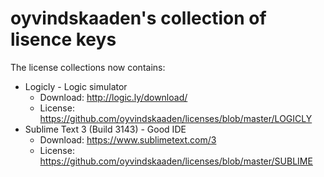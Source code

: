 # oyvindskaaden's collection of lisence keys

The license collections now contains:

* Logicly - Logic simulator
	- Download: http://logic.ly/download/
	- License: https://github.com/oyvindskaaden/licenses/blob/master/LOGICLY
* Sublime Text 3 (Build 3143) - Good IDE
	- Download: https://www.sublimetext.com/3
	- License: https://github.com/oyvindskaaden/licenses/blob/master/SUBLIME
